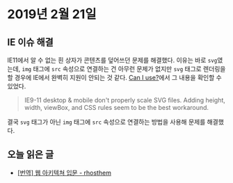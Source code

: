 # 2019년 2월 21일

## IE 이슈 해결

IE11에서 알 수 없는 흰 상자가 콘텐츠를 덮어쓰던 문제를 해결했다. 이유는 바로 `svg`였는데, `img` 태그에 `src` 속성으로 연결하는 건 아무런 문제가 없지만 `svg` 태그로 렌더링을 할 경우에 IE에서 완벽히 지원이 안되는 것 같다. [Can I use?](https://caniuse.com/#feat=svg)에서 그 내용을 확인할 수 있었다.

> IE9-11 desktop & mobile don't properly scale SVG files. Adding height, width, viewBox, and CSS rules seem to be the best workaround.

결국 `svg` 태그가 아닌 `img` 태그에 `src` 속성으로 연결하는 방법을 사용해 문제를 해결했다.

## 오늘 읽은 글

* [[번역] 웹 아키텍쳐 입문 - rhosthem](https://blog.rhostem.com/posts/2018-07-22-web-architecture-101)
